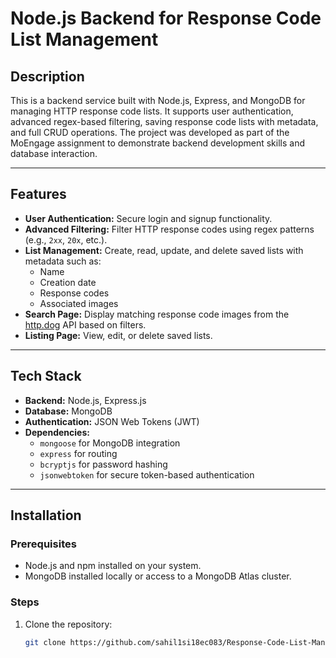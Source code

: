 # Node.js Backend for Response Code List Management  

## Description  
This is a backend service built with Node.js, Express, and MongoDB for managing HTTP response code lists. It supports user authentication, advanced regex-based filtering, saving response code lists with metadata, and full CRUD operations. The project was developed as part of the MoEngage assignment to demonstrate backend development skills and database interaction.  

---

## Features  
- **User Authentication:** Secure login and signup functionality.  
- **Advanced Filtering:** Filter HTTP response codes using regex patterns (e.g., `2xx`, `20x`, etc.).  
- **List Management:** Create, read, update, and delete saved lists with metadata such as:  
  - Name  
  - Creation date  
  - Response codes  
  - Associated images  
- **Search Page:** Display matching response code images from the [http.dog](https://http.dog/) API based on filters.  
- **Listing Page:** View, edit, or delete saved lists.  

---

## Tech Stack  
- **Backend:** Node.js, Express.js  
- **Database:** MongoDB  
- **Authentication:** JSON Web Tokens (JWT)  
- **Dependencies:**  
  - `mongoose` for MongoDB integration  
  - `express` for routing  
  - `bcryptjs` for password hashing  
  - `jsonwebtoken` for secure token-based authentication  

---

## Installation  

### Prerequisites  
- Node.js and npm installed on your system.  
- MongoDB installed locally or access to a MongoDB Atlas cluster.  

### Steps  
1. Clone the repository:  
   ```bash  
   git clone https://github.com/sahil1si18ec083/Response-Code-List-Management-in-Node.js.git 
